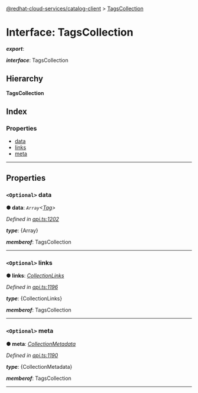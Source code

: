 [@redhat-cloud-services/catalog-client](../README.md) > [TagsCollection](../interfaces/tagscollection.md)

# Interface: TagsCollection

*__export__*: 

*__interface__*: TagsCollection

## Hierarchy

**TagsCollection**

## Index

### Properties

* [data](tagscollection.md#data)
* [links](tagscollection.md#links)
* [meta](tagscollection.md#meta)

---

## Properties

<a id="data"></a>

### `<Optional>` data

**● data**: *`Array`<[Tag](tag.md)>*

*Defined in [api.ts:1202](https://github.com/karelhala/javascript-clients/blob/master/packages/catalog/api.ts#L1202)*

*__type__*: {Array}

*__memberof__*: TagsCollection

___
<a id="links"></a>

### `<Optional>` links

**● links**: *[CollectionLinks](collectionlinks.md)*

*Defined in [api.ts:1196](https://github.com/karelhala/javascript-clients/blob/master/packages/catalog/api.ts#L1196)*

*__type__*: {CollectionLinks}

*__memberof__*: TagsCollection

___
<a id="meta"></a>

### `<Optional>` meta

**● meta**: *[CollectionMetadata](collectionmetadata.md)*

*Defined in [api.ts:1190](https://github.com/karelhala/javascript-clients/blob/master/packages/catalog/api.ts#L1190)*

*__type__*: {CollectionMetadata}

*__memberof__*: TagsCollection

___

